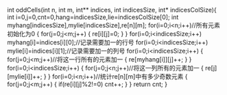 int oddCells(int n, int m, int** indices, int indicesSize, int* indicesColSize){
    int i=0,j=0,cnt=0,hang=indicesSize,lie=indicesColSize[0];
    int myhang[indicesSize],mylie[indicesSize],re[n][m];
    for(i=0;i<n;i++)//所有元素初始化为0
    {
        for(j=0;j<m;j++)
        {
            re[i][j]=0;
        }
    }
    for(i=0;i<indicesSize;i++) myhang[i]=indices[i][0];//记录需要加一的行号
    for(i=0;i<indicesSize;i++) mylie[i]=indices[i][1];//记录需要加一的列号
    for(i=0;i<indicesSize;i++)
    {
        for(j=0;j<m;j++)//将这一行所有的元素加一
        {
            re[myhang[i]][j]++;
        }
    }
    for(i=0;i<indicesSize;i++)
    {
        for(j=0;j<n;j++)//将这一列所有的元素加一
        {
            re[j][mylie[i]]++;
        }
    }
    for(i=0;i<n;i++)//统计re[n][m]中有多少奇数元素
    {
        for(j=0;j<m;j++)
        {
            if(re[i][j]%2!=0)
            cnt++;
        }
    }
    return cnt;
}

